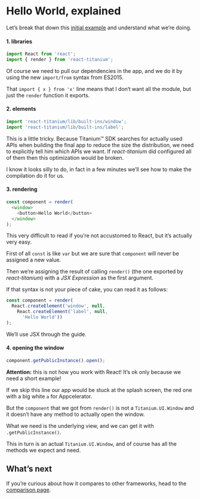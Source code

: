 # Hello World, explained

Let’s break that down this [initial example](Hello_World.md) and understand what we’re doing.

#### 1. libraries

```js
import React from 'react';
import { render } from 'react-titanium';
```

Of course we need to pull our dependencies in the app, and we do it by using the new `import/from` syntax from ES2015.

That `import { x } from 'x'` line means that I don‘t want all the module, but just the `render` function it exports.

#### 2. elements

```js
import 'react-titanium/lib/built-ins/window';
import 'react-titanium/lib/built-ins/label';
```

This is a little tricky. Because Titanium™ SDK searches for actually used APIs when building the final app to reduce the size the distribution, we need to explicitly tell him which APIs we want. If *react-titanium* did configured all of them then this optimization would be broken.

I know it looks silly to do, in fact in a few minutes we’ll see how to make the compilation do it for us.

#### 3. rendering

```js
const component = render(
  <window>
    <button>Hello World</button>
  </window>
);
```

This very difficult to read if you’re not accustomed to React, but it’s actually very easy.

First of all `const` is like `var` but we are sure that `component` will never be assigned a new value.

Then we’re assigning the result of calling `render()` (the one exported by *react-titanium*) with a *JSX Expression* as the first argument.

If that syntax is not your piece of cake, you can read it as follows:

```js
const component = render(
  React.createElement('window', null,
    React.createElement('label', null,
      'Hello World'))
);
```

We’ll use JSX through the guide.

#### 4. opening the window

```js
component.getPublicInstance().open();
```

**Attention:** this is not how you work with React! It’s ok only because we need a short example!

If we skip this line our app would be stuck at the splash screen, the red one with a big white `a` for Appcelerator.

But the `component` that we got from `render()` is not a `Titanium.UI.Window` and it doesn’t have any method to actually open the window.

What we need is the underlying view, and we can get it with `.getPublicInstance()`.

This in turn is an actual `Titanium.UI.Window`, and of course has all the methods we expect and need.

## What’s next

If you’re curious about how it compares to other frameworks, head to the [comparison page](Hello_World_compared.md).
